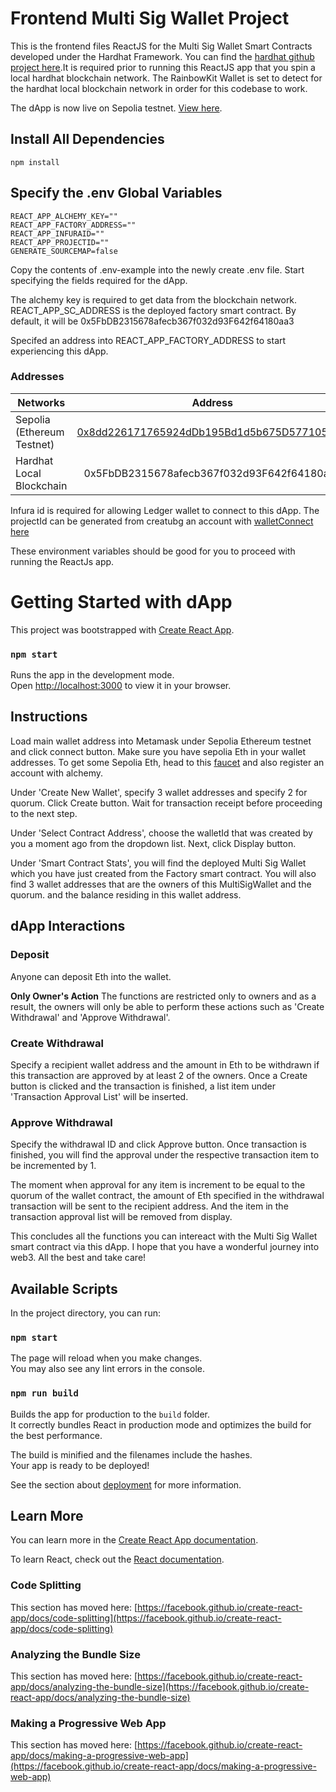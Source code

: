 # Frontend Multi Sig Wallet Project

This is the frontend files ReactJS for the Multi Sig Wallet Smart Contracts developed under the Hardhat Framework. You can find the [hardhat github project here](https://github.com/warrenseah/multi-sig-wallet).It is required prior to running this ReactJS app that you spin a local hardhat blockchain network. The RainbowKit Wallet is set to detect for the hardhat local blockchain network in order for this codebase to work.

The dApp is now live on Sepolia testnet. [View here](https://main--sage-squirrel-518549.netlify.app/).

## Install All Dependencies

`npm install`

## Specify the .env Global Variables

```shell
REACT_APP_ALCHEMY_KEY=""
REACT_APP_FACTORY_ADDRESS=""
REACT_APP_INFURAID=""
REACT_APP_PROJECTID=""
GENERATE_SOURCEMAP=false
```

Copy the contents of .env-example into the newly create .env file. Start specifying the fields required for the dApp.

The alchemy key is required to get data from the blockchain network. REACT_APP_SC_ADDRESS is the deployed factory smart contract. By default, it will be 0x5FbDB2315678afecb367f032d93F642f64180aa3

Specifed an address into REACT_APP_FACTORY_ADDRESS to start experiencing this dApp.

### Addresses

| Networks                   |                                                            Address                                                            |
| -------------------------- | :---------------------------------------------------------------------------------------------------------------------------: |
| Sepolia (Ethereum Testnet) | [0x8dd226171765924dDb195Bd1d5b675D577105D99](https://sepolia.etherscan.io/address/0x8dd226171765924dDb195Bd1d5b675D577105D99) |
| Hardhat Local Blockchain   |                                          0x5FbDB2315678afecb367f032d93F642f64180aa3                                           |

Infura id is required for allowing Ledger wallet to connect to this dApp. The projectId can be generated from creatubg an account with [walletConnect here](https://cloud.walletconnect.com/sign-in)

These environment variables should be good for you to proceed with running the ReactJs app.

# Getting Started with dApp

This project was bootstrapped with [Create React App](https://github.com/facebook/create-react-app).

### `npm start`

Runs the app in the development mode.\
Open [http://localhost:3000](http://localhost:3000) to view it in your browser.

## Instructions

Load main wallet address into Metamask under Sepolia Ethereum testnet and click connect button. Make sure you have sepolia Eth in your wallet addresses. To get some Sepolia Eth, head to this [faucet](https://sepoliafaucet.com/) and also register an account with alchemy.

Under 'Create New Wallet', specify 3 wallet addresses and specify 2 for quorum. Click Create button. Wait for transaction receipt before proceeding to the next step.

Under 'Select Contract Address', choose the walletId that was created by you a moment ago from the dropdown list. Next, click Display button.

Under 'Smart Contract Stats', you will find the deployed Multi Sig Wallet which you have just created from the Factory smart contract. You will also find 3 wallet addresses that are the owners of this MultiSigWallet and the quorum. and the balance residing in this wallet address.

## dApp Interactions

### Deposit

Anyone can deposit Eth into the wallet.

**Only Owner's Action**
The functions are restricted only to owners and as a result, the owners will only be able to perform these actions such as 'Create Withdrawal' and 'Approve Withdrawal'.

### Create Withdrawal

Specify a recipient wallet address and the amount in Eth to be withdrawn if this transaction are approved by at least 2 of the owners. Once a Create button is clicked and the transaction is finished, a list item under 'Transaction Approval List' will be inserted.

### Approve Withdrawal

Specify the withdrawal ID and click Approve button. Once transaction is finished, you will find the approval under the respective transaction item to be incremented by 1.

The moment when approval for any item is increment to be equal to the quorum of the wallet contract, the amount of Eth specified in the withdrawal transaction will be sent to the recipient address. And the item in the transaction approval list will be removed from display.

This concludes all the functions you can intereact with the Multi Sig Wallet smart contract via this dApp. I hope that you have a wonderful journey into web3. All the best and take care!

## Available Scripts

In the project directory, you can run:

### `npm start`

The page will reload when you make changes.\
You may also see any lint errors in the console.

### `npm run build`

Builds the app for production to the `build` folder.\
It correctly bundles React in production mode and optimizes the build for the best performance.

The build is minified and the filenames include the hashes.\
Your app is ready to be deployed!

See the section about [deployment](https://facebook.github.io/create-react-app/docs/deployment) for more information.

## Learn More

You can learn more in the [Create React App documentation](https://facebook.github.io/create-react-app/docs/getting-started).

To learn React, check out the [React documentation](https://reactjs.org/).

### Code Splitting

This section has moved here: [https://facebook.github.io/create-react-app/docs/code-splitting](https://facebook.github.io/create-react-app/docs/code-splitting)

### Analyzing the Bundle Size

This section has moved here: [https://facebook.github.io/create-react-app/docs/analyzing-the-bundle-size](https://facebook.github.io/create-react-app/docs/analyzing-the-bundle-size)

### Making a Progressive Web App

This section has moved here: [https://facebook.github.io/create-react-app/docs/making-a-progressive-web-app](https://facebook.github.io/create-react-app/docs/making-a-progressive-web-app)
